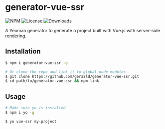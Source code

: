generator-vue-ssr
===

![NPM](https://img.shields.io/npm/v/generator-vue-ssr.svg)
![License](https://img.shields.io/npm/l/generator-vue-ssr.svg)
![Downloads](https://img.shields.io/npm/dt/generator-vue-ssr.svg)

A Yeoman generator to generate a project built with Vue.js with server-side rendering.

Installation
---

``` sh
$ npm i generator-vue-ssr -g

# Or clone the repo and link it to global node modules
$ git clone https://github.com/gera2ld/generator-vue-ssr.git
$ cd path/to/generator-vue-ssr && npm link
```

Usage
--

``` sh
# Make sure yo is installed
$ npm i yo -g

$ yo vue-ssr my-project
```
